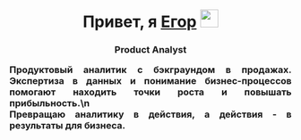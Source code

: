 <h1 align="center">Привет, я <a href="https://github.com/SHegor74" target="_blank">Егор</a> 
<img src="https://github.com/blackcater/blackcater/raw/main/images/Hi.gif" height="32"/></h1>
<h3 align="center">Product Analyst</h3>
<h3 style="text-align: justify; text-justify: inter-word; margin: 0 auto; max-width: 600px;">
Продуктовый аналитик с бэкграундом в продажах. Экспертиза в данных и понимание бизнес-процессов помогают находить точки роста и повышать прибыльность.\n 
<h3 style="text-align: justify; text-justify: inter-word; margin: 0 auto; max-width: 600px;">Превращаю аналитику в действия, а действия - в результаты для бизнеса.
</h3><!--
**SHegor74/SHegor74** is a ✨ _special_ ✨ repository because its `README.md` (this file) appears on your GitHub profile.

Here are some ideas to get you started:

- 🔭 I’m currently working on ...
- 🌱 I’m currently learning ...
- 👯 I’m looking to collaborate on ...
- 🤔 I’m looking for help with ...
- 💬 Ask me about ...
- 📫 How to reach me: ...
- 😄 Pronouns: ...
- ⚡ Fun fact: ...
-->
